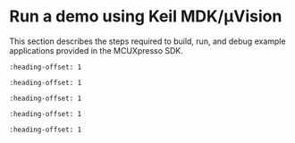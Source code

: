# Run a demo using Keil MDK/μVision

This section describes the steps required to build, run, and debug example applications provided in the MCUXpresso SDK.


```{include} ../topics/install_cmsis_device_pack.md
:heading-offset: 1
```

```{include} ../topics/build_an_example_application_001.md
:heading-offset: 1
```

```{include} ../topics/run_an_example_application_001.md
:heading-offset: 1
```

```{include} ../topics/build_a_trustzone_example_application_002.md
:heading-offset: 1
```

```{include} ../topics/run_a_trustzone_example_application_002.md
:heading-offset: 1
```

